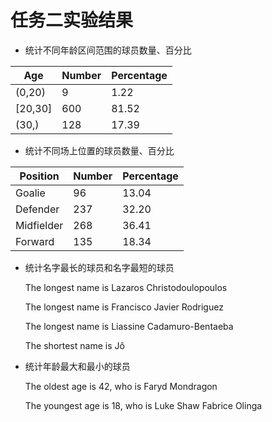 # 任务二实验结果

- 统计不同年龄区间范围的球员数量、百分比

| Age     | Number | Percentage |
| ------- | ------ | ---------- |
| (0,20)  | 9      | 1.22       |
| [20,30] | 600    | 81.52      |
| (30,)   | 128    | 17.39      |

- 统计不同场上位置的球员数量、百分比

| Position   | Number | Percentage |
| ---------- | ------ | ---------- |
| Goalie     | 96     | 13.04      |
| Defender   | 237    | 32.20      |
| Midfielder | 268    | 36.41      |
| Forward    | 135    | 18.34      |

- 统计名字最长的球员和名字最短的球员 

  The longest name is Lazaros Christodoulopoulos
  
  The longest name is Francisco Javier Rodriguez
  
  The longest name is Liassine Cadamuro-Bentaeba
  
  The shortest name is Jô

- 统计年龄最大和最小的球员 

  The oldest age is 42, who is
  Faryd Mondragon
  
  The youngest age is 18, who is
  Luke Shaw
  Fabrice Olinga
